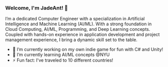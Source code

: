 ### Welcome, I'm JadeAnt! 👋

I’m a dedicated Computer Engineer with a specialization in Artificial Intelligence and Machine Learning (AI/ML). With a strong foundation in Cloud Computing, AI/ML, Programming, and Deep Learning concepts. Coupled with hands-on experience in application development and project management experience, I bring a dynamic skill set to the table.

- 🔭 I’m currently working on my own indie game for fun with C# and Unity!
- 🌱 I’m currently learning AI/ML concepts @NYU
- ⚡ Fun fact: I've traveled to 10 different countries!
  
<!--
**JadeAnt/JadeAnt** is a ✨ _special_ ✨ repository because its `README.md` (this file) appears on your GitHub profile.

Here are some ideas to get you started:

- 👯 I’m looking to collaborate on ...
- 🤔 I’m looking for help with ...
- 💬 Ask me about ...
- 📫 How to reach me: ...
- 😄 Pronouns: ...

-->
